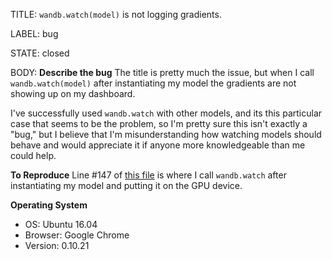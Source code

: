 TITLE:
`wandb.watch(model)` is not logging gradients.

LABEL:
bug

STATE:
closed

BODY:
**Describe the bug**
The title is pretty much the issue, but when I call `wandb.watch(model)` after instantiating my model the gradients are not showing up on my dashboard.

I've successfully used `wandb.watch` with other models, and its this particular case that seems to be the problem, so I'm pretty sure this isn't exactly a "bug," but I believe that I'm misunderstanding how watching models should behave and would appreciate it if anyone more knowledgeable than me could help.

**To Reproduce**
Line #147 of [this file](https://github.com/seanswyi/transformer-implementation/blob/main/src/main.py) is where I call `wandb.watch` after instantiating my model and putting it on the GPU device.

**Operating System**
 - OS: Ubuntu 16.04
 - Browser: Google Chrome
 - Version: 0.10.21


